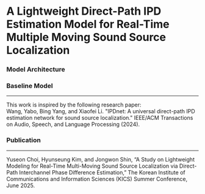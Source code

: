 # A Lightweight Direct-Path IPD Estimation Model for Real-Time Multiple Moving Sound Source Localization
### Model Architecture


### Baseline Model
<hr>
This work is inspired by the following research paper: <br>
Wang, Yabo, Bing Yang, and Xiaofei Li. "IPDnet: A universal direct-path IPD estimation network for sound source localization." IEEE/ACM Transactions on Audio, Speech, and Language Processing (2024).

### Publication
<hr>
Yuseon Choi, Hyunseung Kim, and Jongwon Shin, “A Study on Lightweight Modeling for Real-Time Multi-Moving Sound Source Localization via Direct-Path Interchannel Phase Difference Estimation,” The Korean Institute of Communications and Information Sciences (KICS) Summer Conference, June 2025.

